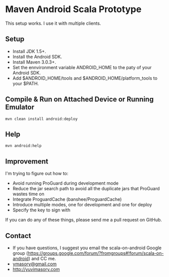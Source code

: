 # Maven Android Scala Prototype #
This setup works. I use it with multiple clients.

## Setup ##
- Install JDK 1.5+.
- Install the Android SDK.
- Install Maven 3.0.3+.
- Set the ennvironment variable ANDROID_HOME to the paty of your Android SDK.
- Add $ANDROID_HOME/tools and $ANDROID_HOME/platform_tools to your $PATH.

## Compile & Run on Attached Device or Running Emulator ##

    mvn clean install android:deploy

## Help ##

    mvn android:help

## Improvement ##
I'm trying to figure out how to:

- Avoid running ProGuard during development mode
- Reduce the jar search path to avoid all the duplicate jars that ProGuard wastes time on
- Integrate ProguardCache (banshee/ProguardCache)
- Introduce multiple modes, one for development and one for deploy
- Specify the key to sign with

If you can do any of these things, please send me a pull request on GitHub.

## Contact ##

- If you have questions, I suggest you email the scala-on-android Google group (https://groups.google.com/forum/?fromgroups#!forum/scala-on-android) and CC me.
- ymasory@gmail.com
- http://yuvimasory.com

